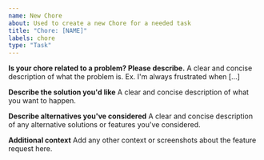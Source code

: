 ```yaml
---
name: New Chore
about: Used to create a new Chore for a needed task
title: "Chore: [NAME]"
labels: chore
type: "Task"
---
```


**Is your chore related to a problem? Please describe.**
A clear and concise description of what the problem is. Ex. I'm always frustrated when [...]

**Describe the solution you'd like**
A clear and concise description of what you want to happen.

**Describe alternatives you've considered**
A clear and concise description of any alternative solutions or features you've considered.

**Additional context**
Add any other context or screenshots about the feature request here.

